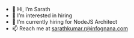 - 👋 Hi, I’m Sarath
- 👀 I’m interested in hiring
- 🌱 I’m currently hiring for NodeJS Architect
- 📫 Reach me at sarathkumar.r@infognana.com

<!---
Amsarath35/Amsarath35 is a ✨ special ✨ repository because its `README.md` (this file) appears on your GitHub profile.
You can click the Preview link to take a look at your changes.
--->
